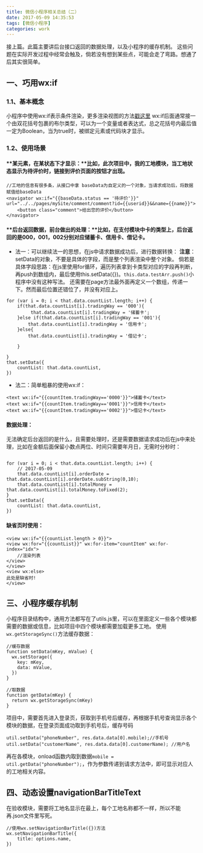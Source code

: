 ```yaml
---
title: 微信小程序相关总结（二）
date: 2017-05-09 14:35:53
tags: [微信小程序]
categories: work
---
```


接上篇。此篇主要讲后台接口返回的数据处理，以及小程序的缓存机制。
这些问题在实际开发过程中经常会触及，倘若没有想到某些点，可能会走了弯路。想通了后其实很简单。

<!-- more -->  

## 一、巧用wx:if
### 1.1、基本概念
小程序中使用wx:if表示条件渲染，更多渲染视图的方法[戳这里](https://mp.weixin.qq.com/debug/wxadoc/dev/framework/view/wxml/conditional.html)
wx:if后面通常接一个由双花括号包裹的布尔类型，可以为一个变量或者表达式，总之花括号内最后值一定为Boolean，当为true时，被绑定元素或代码块才显示。
### 1.2、使用场景
#### **某元素，在某状态下才显示：**比如，此次项目中，我的工地模块，当工地状态显示为待评价时，链接到评价页面的按钮才出现。   
```
//工地的信息有很多条，从接口中拿 baseData为自定义的一个对象，当请求成功后，将数据赋值给baseData
<navigator wx:if="{{baseData.status == '待评价'}}" url="../../pages/mySite/comment/comment?id={{userid}}&&name={{name}}">
    <button class="comment">给出您的评价</button> 
</navigator>
```   

#### **后台返回数据，前台做出的处理：**比如，在支付模块中卡的类型上，后台返回的是000，001，002分别对应储蓄卡、信用卡、借记卡。
- 法一：可以继续法一的思想，在js中请求数据成功后，进行数据转换：
**注意**：setData的对象，不要是具体的字段，而是整个列表渲染中整个对象。
倘若是具体字段思路：在js里使用for循环，遍历列表拿到卡类型对应的字段再判断，再push到数组内，最后使用this.setData({})。`this.data.testArr.push()`小程序中没有这种写法。
还需要在page方法最外面再定义一个数组，传递一下。然而最后位置还错位了，并没有对应上。
```
for (var i = 0; i < that.data.countList.length; i++) {
    if(that.data.countList[i].tradingWay == '000'){
         that.data.countList[i].tradingWay = '储蓄卡'; 
    }else if(that.data.countList[i].tradingWay == '001'){
        that.data.countList[i].tradingWay = '信用卡'; 
    }else{
        that.data.countList[i].tradingWay = '借记卡'; 
        
    }
   
}
that.setData({ 
    countList: that.data.countList, 
}) 
```

- 法二：简单粗暴的使用wx:if：
```
<text wx:if="{{countItem.tradingWay=='0000'}}">储蓄卡</text>
<text wx:if="{{countItem.tradingWay=='0001'}}">信用卡</text>
<text wx:if="{{countItem.tradingWay=='0002'}}">借记卡</text>
```

#### 数据处理：
无法确定后台返回的是什么，且需要处理时，还是需要数据请求成功后在js中来处理，比如在金额后面保留小数点两位、时间只需要年月日，无需时分秒时：
```

for (var i = 0; i < that.data.countList.length; i++) {
    // 2017-05-09
    that.data.countList[i].orderDate = that.data.countList[i].orderDate.subString(0,10);
    that.data.countList[i].totalMoney = that.data.countList[i].totalMoney.toFixed(2); 
}
that.setData({ 
    countList: that.data.countList, 
}) 
```

#### 缺省页时使用：
```
<view wx:if="{{countList.length > 0}}">
<view wx:for="{{countList}}" wx:for-item="countItem" wx:for-index="idx">
    //渲染列表
</view>
</view> 
<view wx:else>
此处是缺省时!
</view>
```

## 三、小程序缓存机制
小程序目录结构中，通用方法都写在了utils.js里，可以在里面定义一些各个模块都需要的数据或信息，比如项目中四个模块都需要加载更多工地。
使用`wx.getStorageSync()`方法缓存数据：
```
//缓存数据 
function setData(mKey, mValue) {
  wx.setStorage({
    key: mKey,
    data: mValue,
  })
}

//取数据
function getData(mKey) {
  return wx.getStorageSync(mKey)
}
```

项目中，需要首先进入登录页，获取到手机号后缓存，再根据手机号查询显示各个模块的数据，在登录页面成功取到手机号后，缓存号码
```
util.setData("phoneNumber", res.data.data[0].mobile);//手机号
util.setData("customerName", res.data.data[0].customerName); //用户名
```

再在各模块，onload函数内取到数据`mobile = util.getData("phoneNumber");`，作为参数传递到请求方法中，即可显示对应人的工地相关内容。

## 四、动态设置navigationBarTitleText
在验收模块，需要将工地名显示在最上，每个工地名称都不一样，所以不能再.json文件里写死。
```
//使用wx.setNavigationBarTitle({})方法
wx.setNavigationBarTitle({
    title: options.name,
})
```
